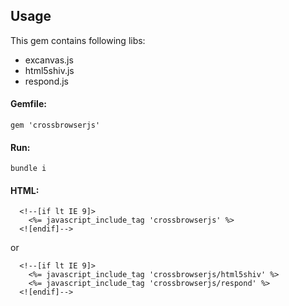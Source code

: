 ## Usage

This gem contains following libs:

- excanvas.js
- html5shiv.js
- respond.js

#### Gemfile:

    gem 'crossbrowserjs'

#### Run:

    bundle i

#### HTML:

      <!--[if lt IE 9]>
        <%= javascript_include_tag 'crossbrowserjs' %>
      <![endif]-->

or

      <!--[if lt IE 9]>
        <%= javascript_include_tag 'crossbrowserjs/html5shiv' %>
        <%= javascript_include_tag 'crossbrowserjs/respond' %>
      <![endif]-->
